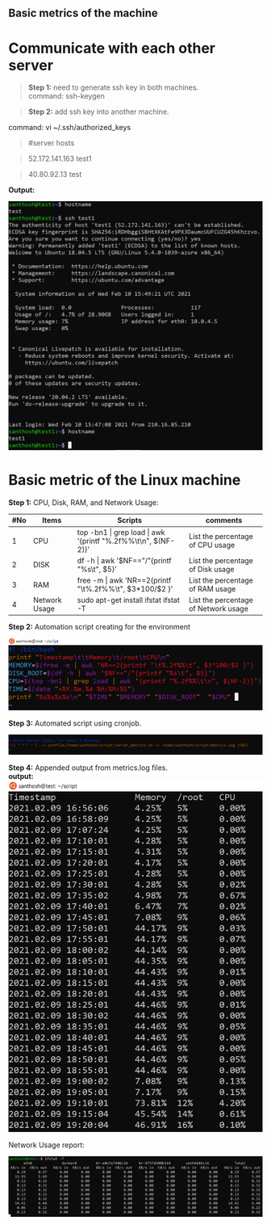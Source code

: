 ## Basic metrics of the machine

# Communicate with each other server

>   **Step 1:** need to generate ssh key in both machines.  
>   command: ssh-keygen

>   **Step 2:** add ssh key into another machine.

command: vi \~/.ssh/authorized\_keys

>   \#server hosts

>   52.172.141.163 test1

>   40.80.92.13 test

**Output:**

![](media/fffa272585cdb5f39a20e53b015d7374.png)

# Basic metric of the Linux machine

**Step 1:** CPU, Disk, RAM, and Network Usage:

| \#No | Items         | Scripts                                                          | comments                             |
|------|---------------|------------------------------------------------------------------|--------------------------------------|
| 1    | CPU           | top -bn1 \| grep load \| awk '{printf "%.2f%%\\t\\n", \$(NF-2)}' | List the percentage of CPU usage     |
| 2    | DISK          | df -h \| awk '\$NF=="/"{printf "%s\\t", \$5}'                    | List the percentage of Disk usage    |
| 3    | RAM           | free -m \| awk 'NR==2{printf "\\t%.2f%%\\t", \$3\*100/\$2 }'     | List the percentage of RAM usage     |
| 4    | Network Usage | sudo apt-get install ifstat ifstat -T                            | List the percentage of Network usage |

**Step 2:** Automation script creating for the environment

![](media/369f0855efbee70e16f59ba9518c6651.png)

**Step 3:** Automated script using cronjob.

![](media/226f91cdb67b9e6f3f0530bfd2b93ec9.png)

**Step 4:** Appended output from metrics.log files.  
**output:**  
![](media/a6beae384b79e7c3252b1b48ef03acc5.png)

Network Usage report:

![](media/a81e6b780c96601365f2504b9d3412aa.png)
